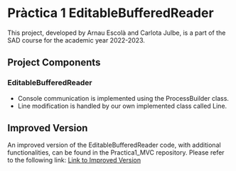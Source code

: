 # Pràctica 1 EditableBufferedReader 
This project, developed by Arnau Escolà and Carlota Julbe, is a part of the SAD course for the academic year 2022-2023.

## Project Components
### EditableBufferedReader
- Console communication is implemented using the ProcessBuilder class.
- Line modification is handled by our own implemented class called Line.

## Improved Version
An improved version of the EditableBufferedReader code, with additional functionalities, can be found in the Practica1_MVC repository. Please refer to the following link: [Link to Improved Version](https://github.com/cjulbe/SAD/tree/main/Practica1_MVC)
